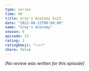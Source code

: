 ```yaml
---
type: series
time: 40
title: Grey's Anatomy 6x23
date: "2022-08-12T00:00:00"
name: "Grey's Anatomy"
season: 6
episode: 23
rating: 3
ratingEmoji: "⭐️⭐️⭐️"
share: false
---
```


_[No review was written for this episode]_

